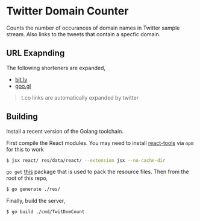 # Twitter Domain Counter #

Counts the number of occurances of domain names in Twitter sample
stream. Also links to the tweets that contain a specfic domain.

## URL Exapnding ##

The following shorteners are expanded,

* [bit.ly](https://bit.ly)
* [goo.gl](https://goo.gl)

> t.co links are automatically expanded by twitter

## Building ##

Install a recent version of the Golang toolchain.

First compile the React modules. You may need to install
[react-tools](https://www.npmjs.com/package/react-tools) via `npm` for
this to work

```sh
$ jsx react/ res/data/react/ --extension jsx --no-cache-dir
```

`go get` [this](https://github.com/vasuman/go-res-pack) package that
is used to pack the resource files. Then from the root of this repo,

```sh
$ go generate ./res/
```

Finally, build the server,

```sh
$ go build ./cmd/TwitDomCount
```


